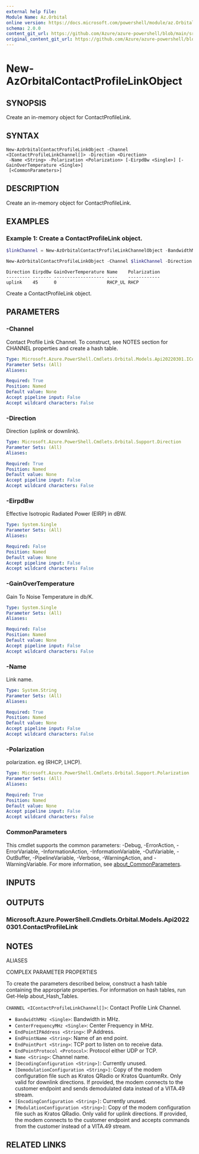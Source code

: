 ```yaml
---
external help file: 
Module Name: Az.Orbital
online version: https://docs.microsoft.com/powershell/module/az.Orbital/new-AzOrbitalContactProfileLinkObject
schema: 2.0.0
content_git_url: https://github.com/Azure/azure-powershell/blob/main/src/Orbital/help/New-AzOrbitalContactProfileLinkObject.md
original_content_git_url: https://github.com/Azure/azure-powershell/blob/main/src/Orbital/help/New-AzOrbitalContactProfileLinkObject.md
---
```


# New-AzOrbitalContactProfileLinkObject

## SYNOPSIS
Create an in-memory object for ContactProfileLink.

## SYNTAX

```
New-AzOrbitalContactProfileLinkObject -Channel <IContactProfileLinkChannel[]> -Direction <Direction>
 -Name <String> -Polarization <Polarization> [-EirpdBw <Single>] [-GainOverTemperature <Single>]
 [<CommonParameters>]
```

## DESCRIPTION
Create an in-memory object for ContactProfileLink.

## EXAMPLES

### Example 1: Create a ContactProfileLink object.
```powershell
$linkChannel = New-AzOrbitalContactProfileLinkChannelObject -BandwidthMHz 0.036 -CenterFrequencyMHz 2106.4063 -EndPointIPAddress 10.0.1.0 -EndPointName AQUA_command -EndPointPort 4000 -EndPointProtocol TCP -Name channel1 -DecodingConfiguration na -DemodulationConfiguration na -EncodingConfiguration AQUA_CMD_CCSDS -ModulationConfiguration AQUA_UPLINK_BPSK

New-AzOrbitalContactProfileLinkObject -Channel $linkChannel -Direction uplink -Name RHCP_UL -Polarization RHCP -EirpdBw 45 -GainOverTemperature 0
```

```output
Direction EirpdBw GainOverTemperature Name    Polarization
--------- ------- ------------------- ----    ------------
uplink    45      0                   RHCP_UL RHCP
```

Create a ContactProfileLink object.

## PARAMETERS

### -Channel
Contact Profile Link Channel.
To construct, see NOTES section for CHANNEL properties and create a hash table.

```yaml
Type: Microsoft.Azure.PowerShell.Cmdlets.Orbital.Models.Api20220301.IContactProfileLinkChannel[]
Parameter Sets: (All)
Aliases:

Required: True
Position: Named
Default value: None
Accept pipeline input: False
Accept wildcard characters: False
```

### -Direction
Direction (uplink or downlink).

```yaml
Type: Microsoft.Azure.PowerShell.Cmdlets.Orbital.Support.Direction
Parameter Sets: (All)
Aliases:

Required: True
Position: Named
Default value: None
Accept pipeline input: False
Accept wildcard characters: False
```

### -EirpdBw
Effective Isotropic Radiated Power (EIRP) in dBW.

```yaml
Type: System.Single
Parameter Sets: (All)
Aliases:

Required: False
Position: Named
Default value: None
Accept pipeline input: False
Accept wildcard characters: False
```

### -GainOverTemperature
Gain To Noise Temperature in db/K.

```yaml
Type: System.Single
Parameter Sets: (All)
Aliases:

Required: False
Position: Named
Default value: None
Accept pipeline input: False
Accept wildcard characters: False
```

### -Name
Link name.

```yaml
Type: System.String
Parameter Sets: (All)
Aliases:

Required: True
Position: Named
Default value: None
Accept pipeline input: False
Accept wildcard characters: False
```

### -Polarization
polarization.
eg (RHCP, LHCP).

```yaml
Type: Microsoft.Azure.PowerShell.Cmdlets.Orbital.Support.Polarization
Parameter Sets: (All)
Aliases:

Required: True
Position: Named
Default value: None
Accept pipeline input: False
Accept wildcard characters: False
```

### CommonParameters
This cmdlet supports the common parameters: -Debug, -ErrorAction, -ErrorVariable, -InformationAction, -InformationVariable, -OutVariable, -OutBuffer, -PipelineVariable, -Verbose, -WarningAction, and -WarningVariable. For more information, see [about_CommonParameters](http://go.microsoft.com/fwlink/?LinkID=113216).

## INPUTS

## OUTPUTS

### Microsoft.Azure.PowerShell.Cmdlets.Orbital.Models.Api20220301.ContactProfileLink

## NOTES

ALIASES

COMPLEX PARAMETER PROPERTIES

To create the parameters described below, construct a hash table containing the appropriate properties. For information on hash tables, run Get-Help about_Hash_Tables.


`CHANNEL <IContactProfileLinkChannel[]>`: Contact Profile Link Channel.
  - `BandwidthMHz <Single>`: Bandwidth in MHz.
  - `CenterFrequencyMHz <Single>`: Center Frequency in MHz.
  - `EndPointIPAddress <String>`: IP Address.
  - `EndPointName <String>`: Name of an end point.
  - `EndPointPort <String>`: TCP port to listen on to receive data.
  - `EndPointProtocol <Protocol>`: Protocol either UDP or TCP.
  - `Name <String>`: Channel name.
  - `[DecodingConfiguration <String>]`: Currently unused.
  - `[DemodulationConfiguration <String>]`: Copy of the modem configuration file such as Kratos QRadio or Kratos QuantumRx. Only valid for downlink directions. If provided, the modem connects to the customer endpoint and sends demodulated data instead of a VITA.49 stream.
  - `[EncodingConfiguration <String>]`: Currently unused.
  - `[ModulationConfiguration <String>]`: Copy of the modem configuration file such as Kratos QRadio. Only valid for uplink directions. If provided, the modem connects to the customer endpoint and accepts commands from the customer instead of a VITA.49 stream.

## RELATED LINKS

